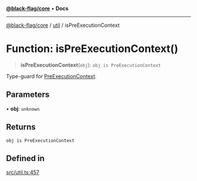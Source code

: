 [**@black-flag/core**](../../README.md) • **Docs**

***

[@black-flag/core](../../README.md) / [util](../README.md) / isPreExecutionContext

# Function: isPreExecutionContext()

> **isPreExecutionContext**(`obj`): `obj is PreExecutionContext`

Type-guard for [PreExecutionContext](../type-aliases/PreExecutionContext.md).

## Parameters

• **obj**: `unknown`

## Returns

`obj is PreExecutionContext`

## Defined in

[src/util.ts:457](https://github.com/Xunnamius/black-flag/blob/99e2b3aa8ebef83fdf414dda22ad11405c1907df/src/util.ts#L457)
